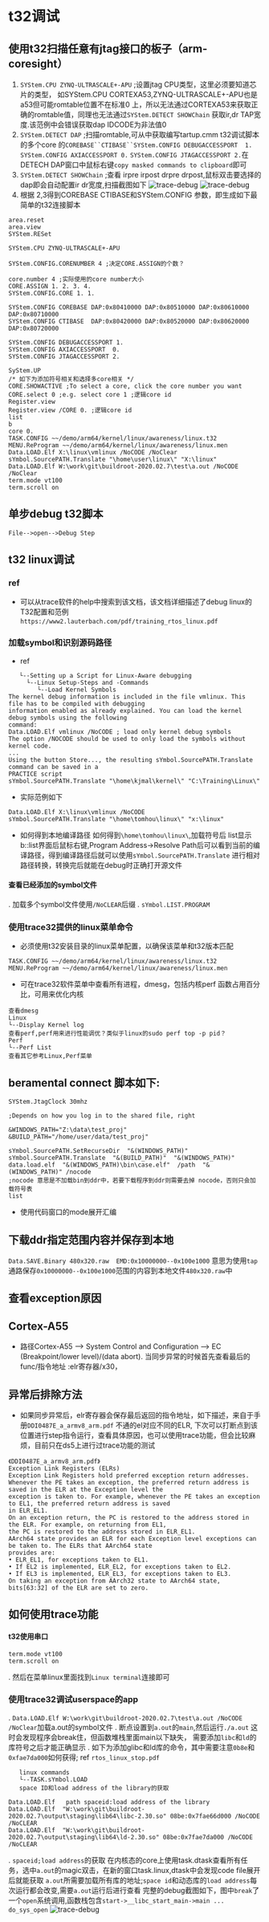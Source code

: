 # t32调试
## 使用t32扫描任意有jtag接口的板子（arm-coresight）
1. `SYStem.CPU ZYNQ-ULTRASCALE+-APU` ;设置jtag CPU类型，这里必须要知道芯片的类型，
      如SYStem.CPU CORTEXA53,ZYNQ-ULTRASCALE+-APU也是a53但可能romtable位置不在标准0
      上，所以无法通过CORTEXA53来获取正确的romtable值，同理也无法通过`SYStem.DETECT SHOWChain`
      获取ir,dr TAP宽度.该范例中会错误获取dap IDCODE为非法值0
2. `SYStem.DETECT DAP` ;扫描romtable,可从中获取编写tartup.cmm t32调试脚本的多个core
    的`COREBASE``CTIBASE``SYStem.CONFIG DEBUGACCESSPORT  1.` `SYStem.CONFIG AXIACCESSPORT 0.`
    `SYStem.CONFIG JTAGACCESSPORT 2.`在DETECH DAP窗口中鼠标右键`copy masked commands to clipboard`即可
3. `SYStem.DETECT SHOWChain` ;查看 irpre irpost drpre drpost,鼠标双击要选择的dap即会自动配置ir dr宽度,扫描截图如下
    ![trace-debug](https://github.com/houwentaoff/images/blob/master/trace32/system-showchain.png)
    ![trace-debug](https://github.com/houwentaoff/images/blob/master/trace32/system-dap.png)
4. 根据 2,3得到COREBASE CTIBASE和SYStem.CONFIG 参数，即生成如下最简单的t32连接脚本

```xilinx.cmm
area.reset
area.view
SYStem.RESet

SYStem.CPU ZYNQ-ULTRASCALE+-APU

SYStem.CONFIG.CORENUMBER 4 ;决定CORE.ASSIGN的个数？

core.number 4 ;实际使用的core number大小
CORE.ASSIGN 1. 2. 3. 4. 
SYStem.CONFIG.CORE 1. 1.

SYStem.CONFIG COREBASE DAP:0x80410000 DAP:0x80510000 DAP:0x80610000 DAP:0x80710000
SYStem.CONFIG CTIBASE  DAP:0x80420000 DAP:0x80520000 DAP:0x80620000 DAP:0x80720000

SYStem.CONFIG DEBUGACCESSPORT 1.
SYStem.CONFIG AXIACCESSPORT  0.
SYStem.CONFIG JTAGACCESSPORT 2.

SyStem.UP
/* 如下为添加符号相关和选择多core相关 */
CORE.SHOWACTIVE ;To select a core, click the core number you want
CORE.select 0 ;e.g. select core 1 ;逻辑core id
Register.view
Register.view /CORE 0. ;逻辑core id
list
b
core 0.
TASK.CONFIG ~~/demo/arm64/kernel/linux/awareness/linux.t32
MENU.ReProgram ~~/demo/arm64/kernel/linux/awareness/linux.men
Data.LOAD.Elf X:\linux\vmlinux /NoCODE /NoClear
sYmbol.SourcePATH.Translate "\home\user\linux\" "X:\linux"
Data.LOAD.Elf W:\work\git\buildroot-2020.02.7\test\a.out /NoCODE /NoClear
term.mode vt100
term.scroll on

```
## 单步debug t32脚本
`File-->open-->Debug Step`

## t32 linux调试

### ref
+ 可以从trace软件的help中搜索到该文档，该文档详细描述了debug linux的T32配置和范例`https://www2.lauterbach.com/pdf/training_rtos_linux.pdf`
 
### 加载symbol和识别源码路径
+ ref 
```training_rtos_linux.pdf
   └--Setting up a Script for Linux-Aware debugging
     └--Linux Setup-Steps and -Commands
        └--Load Kernel Symbols
The kernel debug information is included in the file vmlinux. This file has to be compiled with debugging
information enabled as already explained. You can load the kernel debug symbols using the following
command:       
Data.LOAD.Elf vmlinux /NoCODE ; load only kernel debug symbols
The option /NOCODE should be used to only load the symbols without kernel code.    
...
Using the button Store..., the resulting sYmbol.SourcePATH.Translate command can be saved in a
PRACTICE script
sYmbol.SourcePATH.Translate "\home\kjmal\kernel\" "C:\Training\Linux\"
``` 
+ 实际范例如下
```
Data.LOAD.Elf X:\linux\vmlinux /NoCODE
sYmbol.SourcePATH.Translate "\home\tomhou\linux\" "x:\linux"
```
+ 如何得到本地编译路径
  如何得到`\home\tomhou\linux\`,加载符号后 list显示b::list界面后鼠标右键,Program Address->Resolve Path后可以看到当前的编译路径，得到编译路径后就可以使用`sYmbol.SourcePATH.Translate` 进行相对路径转换，转换完后就能在debug时正确打开源文件

#### 查看已经添加的symbol文件
. 加载多个symbol文件使用`/NoCLEAR`后缀
. `sYmbol.LIST.PROGRAM`

### 使用trace32提供的linux菜单命令

+ 必须使用t32安装目录的linux菜单配置，以确保该菜单和t32版本匹配
```
TASK.CONFIG ~~/demo/arm64/kernel/linux/awareness/linux.t32
MENU.ReProgram ~~/demo/arm64/kernel/linux/awareness/linux.men
```
+ 可在trace32软件菜单中查看所有进程，dmesg，包括内核perf 函数占用百分比，可用来优化内核
```trace32 menu
查看dmesg
Linux
└--Display Kernel log
查看perf,perf用来进行性能调优？类似于linux的sudo perf top -p pid？
Perf
└--Perf List
查看其它参考Linux,Perf菜单
```

## beramental connect 脚本如下:  
```connect.cmm
SYStem.JtagClock 30mhz

;Depends on how you log in to the shared file, right

&WINDOWS_PATH="Z:\data\test_proj"
&BUILD_PATH="/home/user/data/test_proj"

sYmbol.SourcePATH.SetRecurseDir  "&(WINDOWS_PATH)"
sYmbol.SourcePATH.Translate  "&(BUILD_PATH)"  "&(WINDOWS_PATH)"
data.load.elf  "&(WINDOWS_PATH)\bin\case.elf"  /path  "&(WINDOWS_PATH)" /nocode
;nocode 意思是不加载bin到ddr中，若要下载程序到ddr则需要去掉 nocode，否则只会加载符号表
list
```
+ 使用代码窗口的mode展开汇编
## 下载ddr指定范围内容并保存到本地
`Data.SAVE.Binary 480x320.raw  EMD:0x10000000--0x100e1000` 意思为使用`tap`通路保存`0x10000000--0x100e1000`范围的内容到本地文件`480x320.raw`中

## 查看exception原因
## Cortex-A55
+ 路径Cortex-A55 --> System Control and Configuration --> EC (Breakpoint/lower level)/(data abort). 当同步异常的时候首先查看最后的func/指令地址 :elr寄存器/x30，

## 异常后排除方法
* 如果同步异常后，elr寄存器会保存最后返回的指令地址，如下描述，来自于手册`DDI0487E_a_armv8_arm.pdf` 不通的el对应不同的ELR, 下次可以打断点到该位置进行step指令运行，查看具体原因，也可以使用trace功能，但会比较麻烦，目前只在ds5上进行过trace功能的测试
```
《DDI0487E_a_armv8_arm.pdf》
Exception Link Registers (ELRs)
Exception Link Registers hold preferred exception return addresses.
Whenever the PE takes an exception, the preferred return address is saved in the ELR at the Exception level the
exception is taken to. For example, whenever the PE takes an exception to EL1, the preferred return address is saved
in ELR_EL1.
On an exception return, the PC is restored to the address stored in the ELR. For example, on returning from EL1,
the PC is restored to the address stored in ELR_EL1.
AArch64 state provides an ELR for each Exception level exceptions can be taken to. The ELRs that AArch64 state
provides are:
• ELR_EL1, for exceptions taken to EL1.
• If EL2 is implemented, ELR_EL2, for exceptions taken to EL2.
• If EL3 is implemented, ELR_EL3, for exceptions taken to EL3.
On taking an exception from AArch32 state to AArch64 state, bits[63:32] of the ELR are set to zero.
```

## 如何使用trace功能 

#### t32使用串口
```
term.mode vt100
term.scroll on
```
. 然后在菜单linux里面找到`Linux terminal`连接即可

### 使用trace32调试userspace的app
. `Data.LOAD.Elf W:\work\git\buildroot-2020.02.7\test\a.out /NoCODE /NoClear`加载a.out的symbol文件
. 断点设置到`a.out`的`main`,然后运行`./a.out` 这时会发现程序会break住，但函数堆栈里面main以下缺失，
   需要添加`libc`和`ld`的库符号之后才能正确显示
. 如下为添加glibc和ld库的命令，其中需要注意`0b8e`和`0xfae7da000`如何获得; ref `rtos_linux_stop.pdf`
 ```rtos_linux_stop.pdf
    linux commands
    └--TASK.sYmbol.LOAD
    space ID和load address of the library的获取
 ```

```
Data.LOAD.Elf   path spaceid:load address of the library
Data.LOAD.Elf  "W:\work\git\buildroot-2020.02.7\output\staging\lib64\libc-2.30.so" 08be:0x7fae66d000 /NoCODE /NoCLEAR
Data.LOAD.Elf  "W:\work\git\buildroot-2020.02.7\output\staging\lib64\ld-2.30.so" 08be:0x7fae7da000 /NoCODE /NoCLEAR
```
. `spaceid;load address`的获取
   在内核态的core上使用task.dtask查看所有任务，选中`a.out`的magic双击，在新的窗口task.linux,dtask中会发现code file展开后就能获取 `a.out`所需要加载所有库的地址;`space id`和动态库的`load address`每次运行都会改变,需要`a.out`运行后进行查看
   完整的debug截图如下，图中`break`了一个`open`系统调用,函数栈包含`start->__libc_start_main->main ... do_sys_open`
   ![trace-debug](https://github.com/houwentaoff/images/blob/master/trace32/trace32-debug-syscallfunc.png)  
